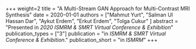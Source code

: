 +++
weight=2
title = "A Multi-Stream GAN Approach for Multi-Contrast MRI Synthesis"
date = 2020-01-01
authors = ["Mahmut Yurt", "Salman Ul Hassan Dar", "Aykut Erdem", "Erkut Erdem", "Tolga Cukur" ]
abstract = "Presented in *2020 ISMRM & SMRT Virtual Conference & Exhibition*"
publication_types = ["3"]
publication = "in *ISMRM & SMRT Virtual Conference & Exhibition*."
publication_short = "in *ISMRM*"
+++
